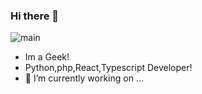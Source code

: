 ### Hi there 👋
![main](https://github.com/user-attachments/assets/d0681cb4-bc35-4842-9640-75673959b28b)
- Im a Geek!
- Python,php,React,Typescript
Developer!
- 🔭 I’m currently working on ...
<!--
**Amirooo99/Amirooo99** is a ✨ _special_ ✨ repository because its `README.md` (this file) appears on your GitHub profile.

Here are some ideas to get you started:

- 🔭 I’m currently working on ...
- 🌱 I’m currently learning ...
- 👯 I’m looking to collaborate on ...
- 🤔 I’m looking for help with ...
- 💬 Ask me about ...
- 📫 How to reach me: ...
- 😄 Pronouns: ...
- ⚡ Fun fact: ...
-->
